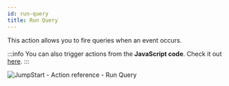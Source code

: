 ```yaml
---
id: run-query
title: Run Query
---
```


This action allows you to fire queries when an event occurs.

:::info
You can also trigger actions from the **JavaScript code**. Check it out [here](/docs/how-to/run-actions-from-runjs).
:::

<div style={{textAlign: 'center'}}>

![JumpStart - Action reference -  Run Query](/img/actions/run-query/run-query.png)

</div>